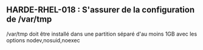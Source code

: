 ## HARDE-RHEL-018 : S'assurer de la configuration de /var/tmp

/var/tmp doit être installé dans une partition séparé d'au moins 1GB avec les options nodev,nosuid,noexec

